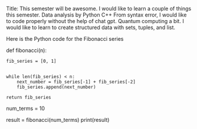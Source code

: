Title: This semester will be awesome.
I would like to learn a couple of things this semester.
Data analysis by Python
C++
From syntax error, I would like to code properly without the help of chat gpt.
Quantum computing a bit.
I would like to learn to create structured data with sets, tuples, and list.


Here is the Python code for the Fibonacci series


def fibonacci(n):
    
    fib_series = [0, 1]

    
    while len(fib_series) < n:
        next_number = fib_series[-1] + fib_series[-2]
        fib_series.append(next_number)

    return fib_series


num_terms = 10  


result = fibonacci(num_terms)
print(result)
